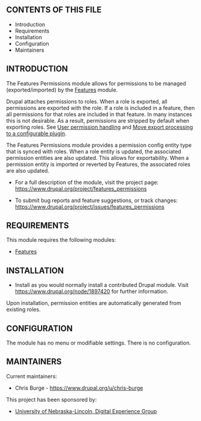 CONTENTS OF THIS FILE
---------------------

 * Introduction
 * Requirements
 * Installation
 * Configuration
 * Maintainers

INTRODUCTION
------------

The Features Permissions module allows for permissions to be managed
(exported/imported) by the [Features](https://www.drupal.org/project/features) module.

Drupal attaches permissions to roles. When a role is exported, all permissions
are exported with the role. If a role is included in a feature, then all
permissions for that roles are included in that feature. In many instances this
is not desirable. As a result, permissions are stripped by default when
exporting roles. See [User permission handling](https://www.drupal.org/project/features/issues/2383439)
and [Move export processing to a configurable plugin](https://www.drupal.org/project/features/issues/2599278).

The Features Permissions module provides a permission config entity type that
is synced with roles. When a role entity is updated, the associated permission
entities are also updated. This allows for exportability. When a permission
entity is imported or reverted by Features, the associated roles are
also updated.

 * For a full description of the module, visit the project page:
   https://www.drupal.org/project/features_permissions

 * To submit bug reports and feature suggestions, or track changes:
   https://www.drupal.org/project/issues/features_permissions

REQUIREMENTS
------------

This module requires the following modules:

 * [Features](https://www.drupal.org/project/features)

INSTALLATION
------------

 * Install as you would normally install a contributed Drupal module. Visit
   https://www.drupal.org/node/1897420 for further information.

Upon installation, permission entities are automatically generated from
existing roles.

CONFIGURATION
-------------

The module has no menu or modifiable settings. There is no configuration.

MAINTAINERS
-----------

Current maintainers:
- Chris Burge - https://www.drupal.org/u/chris-burge

This project has been sponsored by:
- [University of Nebraska-Lincoln, Digital Experience Group](https://dxg.unl.edu/)
